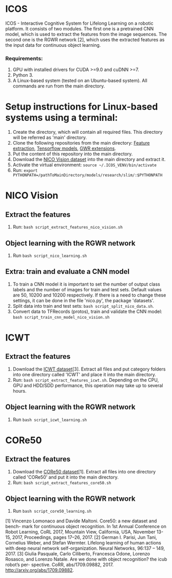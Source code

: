# ICOS
ICOS - Interactive Cognitive System for Lifelong Learning on a robotic platform.
It consists of two modules. The first one is a pretrained CNN model, which is used
to extract the features from the image sequences. The second one is the RGWR network [2], which
uses the extracted features as the input data for continuous object learning.

### Requirements:
1. GPU with installed drivers for CUDA >=9.0 and cuDNN >=7.
2. Python 3.
3. A Linux-based system (tested on an Ubuntu-based system).
All commands are run from the main directory.

# Setup instructions for Linux-based systems using a terminal:

1. Create the directory, which will contain all required files. This directory
will be referred as 'main' directory.
2. Clone the following repositories from the main directory:
  [Feature extraction](https://github.com/VadymV/TF_FeatureExtraction.git),
  [Tensorflow models](https://github.com/VadymV/models.git),
  [GWR extensions](https://github.com/VadymV/GWR-Extensions.git).
3. Put the content of this repository into the main directory.
4. Download the [NICO Vision dataset](https://drive.google.com/open?id=1LOfoakc0AVxaG1Y983y5XqY7Ip1Wj1Jr)
into the main directory and extract it.
5. Activate the virtual environment: `source ~/.ICOS_VENV/bin/activate`
6. Run: `export PYTHONPATH=/pathToMainDirectory/models/research/slim/:$PYTHONPATH`

# NICO Vision
## Extract the features
1. Run: `bash script_extract_features_nico_vision.sh`

## Object learning with the RGWR network
1. Run `bash script_nico_learning.sh`

## Extra: train and evaluate a CNN model
1. To train a CNN model it is important to set the number of output class labels and the number of images for train and test sets.
Default values are 50, 10200 and 10200 respectively. If there is a need to change these settings, it can be done in the file 'nico.py',  the package 'datasets'.
2. Split data into train and test sets: `bash script_split_nico_data.sh`.
3. Convert data to TFRecords (protos), train and validate the CNN model:
`bash script_train_cnn_model_nico_vision.sh`

# ICWT
## Extract the features
1. Download the [ICWT dataset](https://robotology.github.io/iCubWorld/#icubworld-transformations-modal)[3].
Extract all files and put category folders into one directory called 'ICWT' and place it into the main directory.
2. Run: `bash script_extract_features_icwt.sh`.
Depending on the CPU, GPU and HDD/SDD performance, this operation may take up to several hours.

## Object learning with the RGWR network
1. Run `bash script_icwt_learning.sh`


# CORe50
## Extract the features
1. Download the [CORe50 dataset](http://bias.csr.unibo.it/maltoni/download/core50/core50_128x128.zip)[1].
Extract all files into one directory called 'CORe50' and put it into the main directory.
2. Run: `bash script_extract_features_core50.sh`

## Object learning with the RGWR network
1. Run `bash script_core50_learning.sh`

[1] Vincenzo Lomonaco and Davide Maltoni. Core50: a new dataset and bench-
mark for continuous object recognition. In 1st Annual Conference on Robot
Learning, CoRL 2017, Mountain View, California, USA, November 13-15,
2017, Proceedings, pages 17–26, 2017.
[2] German I. Parisi, Jun Tani, Cornelius Weber, and Stefan Wermter. Lifelong
learning of human actions with deep neural network self-organization. Neural
Networks, 96:137 – 149, 2017.
[3] Giulia Pasquale, Carlo Ciliberto, Francesca Odone, Lorenzo Rosasco, and
Lorenzo Natale. Are we done with object recognition? the icub robot’s per-
spective. CoRR, abs/1709.09882, 2017. http://arxiv.org/abs/1709.09882.
